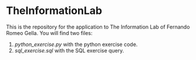 # TheInformationLab
This is the repository for the application to The Information Lab of Fernando Romeo Gella. You will find two files:  
1. *python_exercise.py* with the python exercise code.
2. *sql_exercise.sql* with the SQL exercise query.
